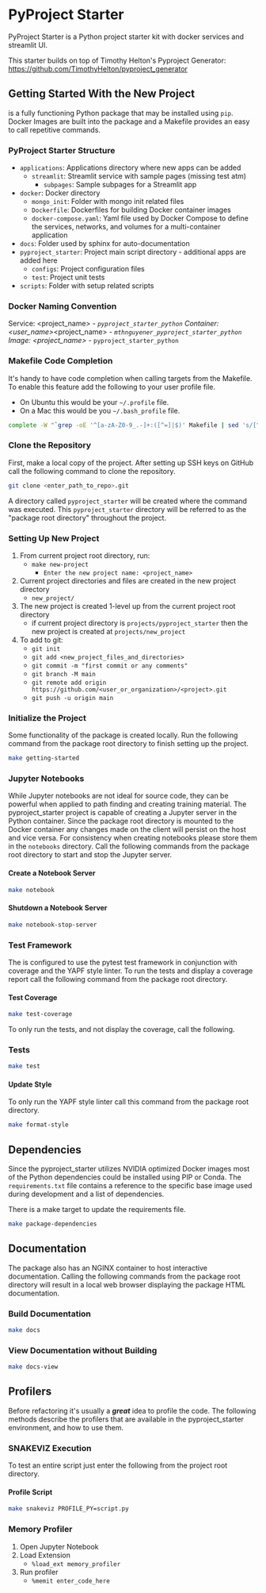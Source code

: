 #  PyProject Starter
PyProject Starter is a Python project starter kit with docker services and streamlit UI.

This starter builds on top of Timothy Helton's Pyproject Generator: 
https://github.com/TimothyHelton/pyproject_generator

## Getting Started With the New Project
 is a fully functioning Python package that may be installed using
`pip`.
Docker Images are built into the package and a Makefile provides an easy to call
repetitive commands.

### PyProject Starter Structure
- `applications`: Applications directory where new apps can be added
  - `streamlit`: Streamlit service with sample pages (missing test atm)
    - `subpages`: Sample subpages for a Streamlit app
- `docker`: Docker directory
  - `mongo_init`: Folder with mongo init related files
  - `Dockerfile`: Dockerfiles for building Docker container images
  - `docker-compose.yaml`: Yaml file used by Docker Compose to define the services, 
  networks, and volumes for a multi-container application
- `docs`: Folder used by sphinx for auto-documentation
- `pyproject_starter`: Project main script directory - additional apps are added here
  - `configs`: Project configuration files
  - `test`: Project unit tests
- `scripts`: Folder with setup related scripts

### Docker Naming Convention
Service: <project_name>_<service>
    - `pyproject_starter_python`
Container: <user_name>_<project_name>_<service>
    - `mthnguyener_pyproject_starter_python`
Image: <project_name>_<service>
    - `pyproject_starter_python`

### Makefile Code Completion
It's handy to have code completion when calling targets from the Makefile.
To enable this feature add the following to your user profile file.
- On Ubuntu this would be your `~/.profile` file.
- On a Mac this would be you `~/.bash_profile` file.
```bash
complete -W "`grep -oE '^[a-zA-Z0-9_.-]+:([^=]|$)' Makefile | sed 's/[^a-zA-Z0-9_.-]*$//'`" make
```

### Clone the Repository
First, make a local copy of the project.
After setting up SSH keys on GitHub call the following command to clone the
repository.
```bash
git clone <enter_path_to_repo>.git
```
A directory called `pyproject_starter` will be created where the 
command was executed. This `pyproject_starter` directory will be 
referred to as the "package root directory" throughout the project.

### Setting Up New Project
1. From current project root directory, run:
    - `make new-project`
      - `Enter the new project name: <project_name>`
2. Current project directories and files are created in the new project directory
    - `new_project/`
3. The new project is created 1-level up from the current project root directory
    - if current project directory is `projects/pyproject_starter` 
      then the new project is created at `projects/new_project`
4. To add to git:
   - `git init`
   - `git add <new_project_files_and_directories>`
   - `git commit -m "first commit or any comments"`
   - `git branch -M main`
   - `git remote add origin https://github.com/<user_or_organization>/<project>.git`
   - `git push -u origin main`

### Initialize the Project
Some functionality of the package is created locally.
Run the following command from the package root directory to finish setting up
the project.
```bash
make getting-started
```

### Jupyter Notebooks
While Jupyter notebooks are not ideal for source code, they can be powerful
when applied to path finding and creating training material.
The pyproject_starter project is capable of creating a Jupyter 
server in the Python container. Since the package root directory is mounted to 
the Docker container any changes made on the client will persist on the host and
vice versa. For consistency when creating notebooks please store them in the 
`notebooks` directory. Call the following commands from the package root 
directory to start and stop the Jupyter server.

#### Create a Notebook Server
```bash
make notebook
```

#### Shutdown a Notebook Server
```bash
make notebook-stop-server
```

### Test Framework
The  is configured to use the pytest test framework in conjunction with
coverage and the YAPF style linter.
To run the tests and display a coverage report call the following command from
the package root directory.

#### Test Coverage
```bash
make test-coverage
```

To only run the tests, and not display the coverage, call the following.

### Tests
```bash
make test
```

#### Update Style
To only run the YAPF style linter call this command from the package root
directory.
```bash
make format-style
```

## Dependencies
Since the pyproject_starter utilizes NVIDIA optimized Docker 
images most of the Python dependencies could be installed using PIP or Conda.
The `requirements.txt` file contains a reference to the specific
base image used during development and a list of dependencies.

There is a make target to update the requirements file.

```bash
make package-dependencies
```

## Documentation
The package also has an NGINX container to host interactive documentation.
Calling the following commands from the package root directory will result in
a local web browser displaying the package HTML documentation.

### Build Documentation
```bash
make docs
```

### View Documentation without Building
```bash
make docs-view
```

## Profilers
Before refactoring it's usually a ***great*** idea to profile the code.
The following methods describe the profilers that are available in the 
pyproject_starter environment, and how to use them.


### SNAKEVIZ Execution
To test an entire script just enter the following from the project root
directory.

#### Profile Script
```bash
make snakeviz PROFILE_PY=script.py
```

### Memory Profiler
1. Open Jupyter Notebook
1. Load Extension
    - `%load_ext memory_profiler`
1. Run profiler
    - `%memit enter_code_here`

